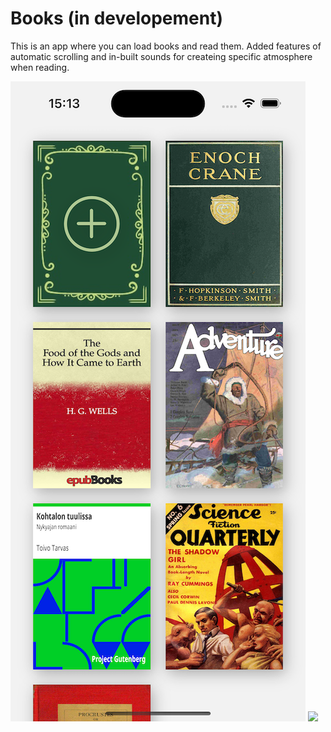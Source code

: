 # Books (in developement)
This is an app where you can load books and read them.
Added features of automatic scrolling and in-built sounds for createing specific atmosphere when reading.

![](./media/mainScreen.png)
![](./media/video.gif)
